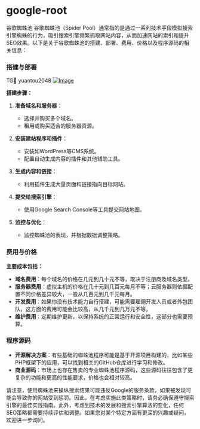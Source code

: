 # google-root
谷歌蜘蛛池
谷歌蜘蛛池（Spider Pool）通常指的是通过一系列技术手段模拟搜索引擎蜘蛛的行为，吸引搜索引擎频繁抓取网站内容，从而加速网站的索引和提升SEO效果。以下是关于谷歌蜘蛛池的搭建、部署、费用、价格以及程序源码的相关信息：

### 搭建与部署
TG💪 yuantou2048
 [![Image](https://github.com/user-attachments/assets/d964b089-38f0-4956-b827-1c213856ce84)](https://t.me/yuantou2048)


**搭建步骤：**
1. **准备域名和服务器**：
   - 选择并购买多个域名。
   - 租用或购买适合的服务器资源。

2. **安装建站程序和插件**：
   - 安装如WordPress等CMS系统。
   - 配置自动生成内容的插件和其他辅助工具。

3. **生成内容和链接**：
   - 利用插件生成大量页面和链接指向目标网站。

4. **提交给搜索引擎**：
   - 使用Google Search Console等工具提交网站地图。

5. **监控与优化**：
   - 监控蜘蛛池的表现，并根据数据调整策略。

### 费用与价格

**主要成本包括：**
- **域名费用**：每个域名的价格在几元到几十元不等，取决于注册商及域名类型。
- **服务器费用**：虚拟主机的价格在几十元到几百元每月不等；云服务器则依据配置不同价格差异较大，一般从几百元到几千元每月。
- **开发费用**：如果你没有技术能力自行搭建，可能需要雇佣开发人员或者外包团队，这方面的费用可能会比较高，从几千元到几万元不等。
- **维护费用**：定期维护更新，以保持系统的正常运行和安全性，这部分也需要预算。

### 程序源码

- **开源解决方案**：有些基础的蜘蛛池程序可能是基于开源项目构建的，比如某些PHP框架下的应用，可以找到相关的GitHub仓库进行学习和修改。
- **商业源码**：市场上也存在售卖的专业蜘蛛池程序源码，这些源码往往包含了更复杂的功能和更高的性能要求，价格也会相对较高。

请注意，使用蜘蛛池来操纵搜索结果可能违反Google的服务条款，如果被发现可能会导致你的网站受到惩罚。因此，在考虑实施此类策略时，请务必确保遵守搜索引擎的最佳实践指南。此外，考虑到技术的发展和搜索引擎算法的变化，任何SEO策略都需要持续评估和调整。如果您对某个特定方面有更深的兴趣或疑问，欢迎进一步询问。
